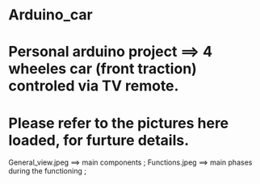 # Arduino_car
# Personal arduino project ==> 4 wheeles car (front traction) controled via TV remote.
# Please refer to the pictures here loaded, for furture details. 
  General_view.jpeg ==> main components ; 
  Functions.jpeg ==> main phases during the functioning ; 
  
